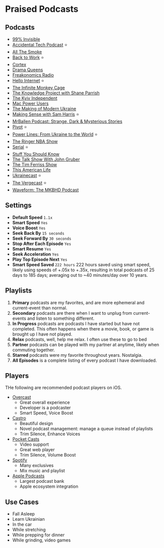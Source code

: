 # Praised Podcasts


## Podcasts

- [99% Invisible](https://99percentinvisible.org)
- [Accidental Tech Podcast](https://atp.fm/) ⭐️
- [All The Smoke](https://www.sho.com/)
- [Back to Work](https://www.backtowork.limo/) ⭐️
- [Cortex](https://www.relay.fm/cortex)
- [Drama Queens](https://www.iheart.com/podcast/1119-drama-queens-83532602/)
- [Freakonomics Radio](https://freakonomics.com/)
- [Hello Internet](http://www.hellointernet.fm/) ⭐️
- [The Infinite Monkey Cage](http://www.bbc.co.uk/programmes/b00snr0w)
- [The Knowledge Project with Shane Parrish](https://fs.blog/knowledge-project/)
- [The Kyiv Independent](https://www.patreon.com/kyivindependent)
- [Mac Power Users](https://www.relay.fm/mpu)
- [The Making of Modern Ukraine](https://yalepodcasts.blubrry.net/category/making-of-modern-ukraine/)
- [Making Sense with Sam Harris](https://www.samharris.org/) ⭐️
- [MrBallen Podcast: Strange, Dark & Mysterious Stories](https://pod.link/1608813794)
- [Pivot](http://nymag.com/pivot) ⭐️
- [Power Lines: From Ukraine to the World](https://pod.link/1643726015) ⭐️
- [The Ringer NBA Show](https://www.theringer.com/)
- [Serial](https://serialpodcast.org/) ⭐️
- [Stuff You Should Know](https://www.iheart.com/podcast/105-stuff-you-should-know-26940277/)
- [The Talk Show With John Gruber](https://daringfireball.net/thetalkshow)
- [The Tim Ferriss Show](https://tim.blog/podcast)
- [This American Life](https://www.thisamericanlife.org/)
- [Ukrainecast](http://www.bbc.co.uk/programmes/p0bqztzm) ⭐️
- [The Vergecast](https://www.theverge.com/the-vergecast) ⭐️
- [Waveform: The MKBHD Podcast](https://www.youtube.com/c/Waveform)


## Settings

- **Default Speed** `1.1x`
- **Smart Speed** `Yes`
- **Voice Boost** `Yes`
- **Seek Back By** `15 seconds`
- **Seek Forward By** `30 seconds`
- **Stop After Each Episode** `Yes`
- **Smart Resume** `Yes`
- **Seek Acceleration** `Yes`
- **Play Top Episode Next** `Yes`
- **Smart Speed Saved** `222 hours` 222 hours saved using smart speed, likely using speeds of +.05x to +.35x, resulting in total podcasts of 25 days to 185 days; averaging out to ~40 minutes/day over 10 years.


## Playlists

1. **Primary** podcasts are my favorites, and are more ephemeral and current-event than normal. 
2. **Secondary** podcasts are there when I want to unplug from current-events and listen to something different.
3. **In Progress** podcasts are podcasts I have started but have not completed. This often happens when there a movie, book, or game is brought up I have not played.
4. **Relax** podcasts, well, help me relax. I often use these to go to bed 
5. **Partner** podcasts can be played with my partner at anytime, likely when commuting together.
6. **Starred** podcasts were my favorite throughout years. Nostalgia.
7. **All Episodes** is a complete listing of every podcast I have downloaded.


## Players

THe following are recommended podcast players on iOS.

- [Overcast](https://overcast.fm/)
	- Great overall experience
	- Developer is a podcaster
	- Smart Speed, Voice Boost
- [Castro](https://castro.fm)
	- Beautiful design
	- Novel podcast management: manage a queue instead of playlists
	- Trim Silence, Enhance Voices
- [Pocket Casts](https://pocketcasts.com)
	- Video support
	- Great web player
	- Trim Silence, Volume Boost
- [Spotify](https://open.spotify.com/genre/podcasts-page)
	- Many exclusives
	- Mix music and playlist
- [Apple Podcasts](https://podcasts.apple.com/)
	- Largest podcast bank
	- Apple ecosystem integration


## Use Cases

- Fall Asleep
- Learn Ukrainian
- In the car
- While stretching
- While prepping for dinner
- While grinding, video games




















